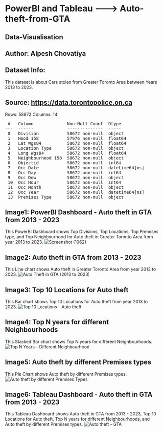 # PowerBI and Tableau ---> Auto-theft-from-GTA
## Data-Visualisation

## Author: Alpesh Chovatiya
## Dataset Info:
This dataset is about Cars stolen from Greater Toronto Area between Years 2013 to 2023.
## Source: https://data.torontopolice.on.ca               
Rows: 58672
Columns: 14 
<pre>
 #   Column             Non-Null Count  Dtype         
---  ------             --------------  -----         
 0   Division           58672 non-null  object        
 1   Hood 158           57976 non-null  float64       
 2   Lat Wgs84          58672 non-null  float64       
 3   Location Type      58672 non-null  object        
 4   Long Wgs84         58672 non-null  float64       
 5   Neighbourhood 158  58672 non-null  object        
 6   Objectid           58672 non-null  int64         
 7   Occ Date           58672 non-null  datetime64[ns]
 8   Occ Day            58672 non-null  int64         
 9   Occ Dow            58672 non-null  object        
 10  Occ Hour           58672 non-null  int64         
 11  Occ Month          58672 non-null  object        
 12  Occ Year           58672 non-null  datetime64[ns]
 13  Premises Type      58672 non-null  object
</pre>

## Image1: PowerBI Dashboard - Auto theft in GTA from 2013 - 2023
This PowerBI Dashboard shows Top Divisions, Top Locations, Top Premises type, and Top Neighbourhood for Auto theft in Greater Toronto Area from year 2013 to 2023. 
![Screenshot (1062)](https://github.com/user-attachments/assets/20f9a9b1-5e26-4239-a6b5-05632f00d64b)

## Image2: Auto theft in GTA from 2013 - 2023
This Line chart shows Auto theft in Greater Toronto Area from year 2013 to 2023. 
![Auto Theft in GTA (2013 to 2023)](https://github.com/user-attachments/assets/a7773369-04ec-4280-93ff-91656bbf47b2)


## Image3: Top 10 Locations for Auto theft
This Bar chart shows Top 10 Locations for Auto theft from year 2013 to 2023.
![Top 10 Locations - Auto theft](https://github.com/user-attachments/assets/54276d9c-f594-46d6-8b16-3485b6c9fb23)



## Image4: Top N years for different Neighbourhoods
This Stacked Bar chart shows Top N years for different Neighbourhoods. 
![Top N Years - Different Neighbourhood](https://github.com/user-attachments/assets/a76ed043-9c86-4210-af65-0b11fbfddeef)


## Image5: Auto theft by different Premises types
This Pie Chart shows Auto theft by different Premises types.
![Auto theft by different Premises Types](https://github.com/user-attachments/assets/661522b9-136b-4b61-af6c-409aa7f8a144)


## Image6: Tableau Dashboard - Auto theft in GTA from 2013 - 2023
This Tableau Dashboard shows Auto theft in GTA from 2013 - 2023, Top 10 Locations for Auto theft, Top N years for different Neighbourhoods, and Auto theft by different Premises types.
![Auto theft - GTA](https://github.com/user-attachments/assets/08825b4e-cdba-4ab3-954d-97bdbd3eb7e3)


